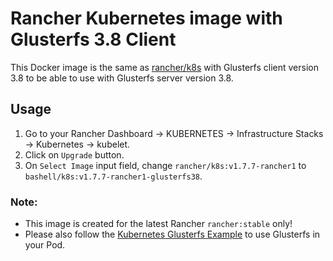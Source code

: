 # Rancher Kubernetes image with Glusterfs 3.8 Client #

This Docker image is the same as [rancher/k8s](https://hub.docker.com/r/rancher/k8s/) with Glusterfs client version 3.8 to be able to use with Glusterfs server version 3.8.

## Usage ##

1. Go to your Rancher Dashboard -> KUBERNETES -> Infrastructure Stacks -> Kubernetes -> kubelet.
2. Click on `Upgrade` button.
3. On `Select Image` input field, change `rancher/k8s:v1.7.7-rancher1` to `bashell/k8s:v1.7.7-rancher1-glusterfs38`.

### Note: ###

* This image is created for the latest Rancher `rancher:stable` only!
* Please also follow the [Kubernetes Glusterfs Example](https://github.com/kubernetes/kubernetes/tree/master/examples/volumes/glusterfs) to use Glusterfs in your Pod.

